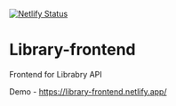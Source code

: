 
[![Netlify Status](https://api.netlify.com/api/v1/badges/a86fd018-91c7-46c1-be1f-82ec18abb09e/deploy-status)](https://app.netlify.com/sites/library-frontend/deploys)
# Library-frontend

Frontend for Librabry API 

Demo - https://library-frontend.netlify.app/
